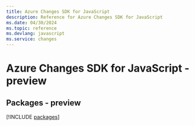 ```yaml
---
title: Azure Changes SDK for JavaScript
description: Reference for Azure Changes SDK for JavaScript
ms.date: 04/30/2024
ms.topic: reference
ms.devlang: javascript
ms.service: changes
---
```

# Azure Changes SDK for JavaScript - preview
## Packages - preview
[!INCLUDE [packages](changes-index.md)]